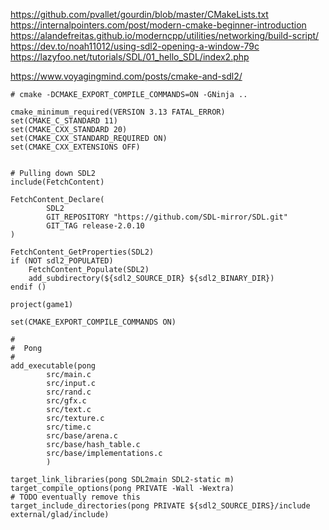 https://github.com/pvallet/gourdin/blob/master/CMakeLists.txt
https://internalpointers.com/post/modern-cmake-beginner-introduction
https://alandefreitas.github.io/moderncpp/utilities/networking/build-script/
https://dev.to/noah11012/using-sdl2-opening-a-window-79c
https://lazyfoo.net/tutorials/SDL/01_hello_SDL/index2.php









https://www.voyagingmind.com/posts/cmake-and-sdl2/
```
# cmake -DCMAKE_EXPORT_COMPILE_COMMANDS=ON -GNinja ..

cmake_minimum_required(VERSION 3.13 FATAL_ERROR)
set(CMAKE_C_STANDARD 11)
set(CMAKE_CXX_STANDARD 20)
set(CMAKE_CXX_STANDARD_REQUIRED ON)
set(CMAKE_CXX_EXTENSIONS OFF)


# Pulling down SDL2
include(FetchContent)

FetchContent_Declare(
        SDL2
        GIT_REPOSITORY "https://github.com/SDL-mirror/SDL.git"
        GIT_TAG release-2.0.10
)

FetchContent_GetProperties(SDL2)
if (NOT sdl2_POPULATED)
    FetchContent_Populate(SDL2)
    add_subdirectory(${sdl2_SOURCE_DIR} ${sdl2_BINARY_DIR})
endif ()

project(game1)

set(CMAKE_EXPORT_COMPILE_COMMANDS ON)

#
#  Pong
#
add_executable(pong
        src/main.c
        src/input.c
        src/rand.c
        src/gfx.c
        src/text.c
        src/texture.c
        src/time.c
        src/base/arena.c
        src/base/hash_table.c
        src/base/implementations.c
        )

target_link_libraries(pong SDL2main SDL2-static m)
target_compile_options(pong PRIVATE -Wall -Wextra)
# TODO eventually remove this
target_include_directories(pong PRIVATE ${sdl2_SOURCE_DIRS}/include external/glad/include)
```












